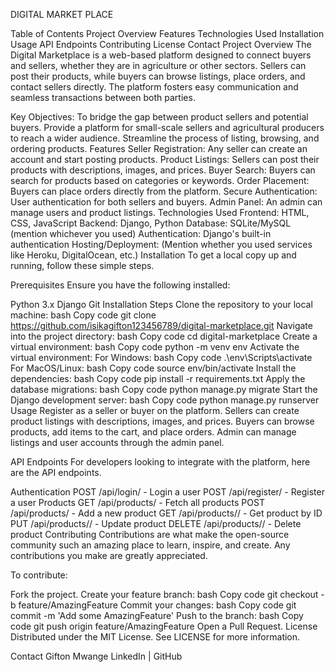 DIGITAL MARKET PLACE

Table of Contents
Project Overview
Features
Technologies Used
Installation
Usage
API Endpoints
Contributing
License
Contact
Project Overview
The Digital Marketplace is a web-based platform designed to connect buyers and sellers, whether they are in agriculture or other sectors. Sellers can post their products, while buyers can browse listings, place orders, and contact sellers directly. The platform fosters easy communication and seamless transactions between both parties.

Key Objectives:
To bridge the gap between product sellers and potential buyers.
Provide a platform for small-scale sellers and agricultural producers to reach a wider audience.
Streamline the process of listing, browsing, and ordering products.
Features
Seller Registration: Any seller can create an account and start posting products.
Product Listings: Sellers can post their products with descriptions, images, and prices.
Buyer Search: Buyers can search for products based on categories or keywords.
Order Placement: Buyers can place orders directly from the platform.
Secure Authentication: User authentication for both sellers and buyers.
Admin Panel: An admin can manage users and product listings.
Technologies Used
Frontend: HTML, CSS, JavaScript
Backend: Django, Python
Database: SQLite/MySQL (mention whichever you used)
Authentication: Django's built-in authentication
Hosting/Deployment: (Mention whether you used services like Heroku, DigitalOcean, etc.)
Installation
To get a local copy up and running, follow these simple steps.

Prerequisites
Ensure you have the following installed:

Python 3.x
Django
Git
Installation Steps
Clone the repository to your local machine:
bash
Copy code
git clone https://github.com/isikagifton123456789/digital-marketplace.git
Navigate into the project directory:
bash
Copy code
cd digital-marketplace
Create a virtual environment:
bash
Copy code
python -m venv env
Activate the virtual environment:
For Windows:
bash
Copy code
.\env\Scripts\activate
For MacOS/Linux:
bash
Copy code
source env/bin/activate
Install the dependencies:
bash
Copy code
pip install -r requirements.txt
Apply the database migrations:
bash
Copy code
python manage.py migrate
Start the Django development server:
bash
Copy code
python manage.py runserver
Usage
Register as a seller or buyer on the platform.
Sellers can create product listings with descriptions, images, and prices.
Buyers can browse products, add items to the cart, and place orders.
Admin can manage listings and user accounts through the admin panel.



API Endpoints
For developers looking to integrate with the platform, here are the API endpoints.

Authentication
POST /api/login/ - Login a user
POST /api/register/ - Register a user
Products
GET /api/products/ - Fetch all products
POST /api/products/ - Add a new product
GET /api/products/<id>/ - Get product by ID
PUT /api/products/<id>/ - Update product
DELETE /api/products/<id>/ - Delete product
Contributing
Contributions are what make the open-source community such an amazing place to learn, inspire, and create. Any contributions you make are greatly appreciated.

To contribute:

Fork the project.
Create your feature branch:
bash
Copy code
git checkout -b feature/AmazingFeature
Commit your changes:
bash
Copy code
git commit -m 'Add some AmazingFeature'
Push to the branch:
bash
Copy code
git push origin feature/AmazingFeature
Open a Pull Request.
License
Distributed under the MIT License. See LICENSE for more information.

Contact
Gifton Mwange
LinkedIn | GitHub

